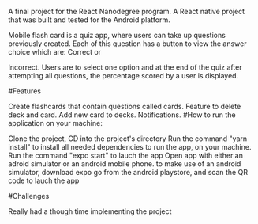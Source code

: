A final project for the React Nanodegree program. A React native project that was built and tested for the Android platform.

Mobile flash card is a quiz app, where users can take up questions previously created. Each of this question has a button to view the answer choice which are: Correct or

Incorrect. Users are to select one option and at the end of the quiz after attempting all questions, the percentage scored by a user is displayed.

#Features

Create flashcards that contain questions called cards.
Feature to delete deck and card.
Add new card to decks.
Notifications.
#How to run the application on your machine:

Clone the project, CD into the project's directory Run the command "yarn install" to install all needed dependencies to run the app, on your machine. Run the command "expo start" to lauch the app Open app with either an adroid simulator or an android mobile phone. to make use of an android simulator, download expo go from the android playstore, and scan the QR code to lauch the app

#Challenges

Really had a though time implementing the project
